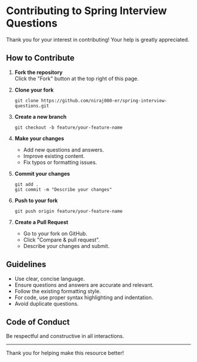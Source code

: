 # Contributing to Spring Interview Questions

Thank you for your interest in contributing! Your help is greatly appreciated.

## How to Contribute

1. **Fork the repository**  
   Click the "Fork" button at the top right of this page.

2. **Clone your fork**  
   ```
   git clone https://github.com/niraj080-er/spring-interview-questions.git
   ```

3. **Create a new branch**  
   ```
   git checkout -b feature/your-feature-name
   ```

4. **Make your changes**  
   - Add new questions and answers.
   - Improve existing content.
   - Fix typos or formatting issues.

5. **Commit your changes**  
   ```
   git add .
   git commit -m "Describe your changes"
   ```

6. **Push to your fork**  
   ```
   git push origin feature/your-feature-name
   ```

7. **Create a Pull Request**  
   - Go to your fork on GitHub.
   - Click "Compare & pull request".
   - Describe your changes and submit.

## Guidelines

- Use clear, concise language.
- Ensure questions and answers are accurate and relevant.
- Follow the existing formatting style.
- For code, use proper syntax highlighting and indentation.
- Avoid duplicate questions.

## Code of Conduct

Be respectful and constructive in all interactions.

---

Thank you for helping make this resource better!
